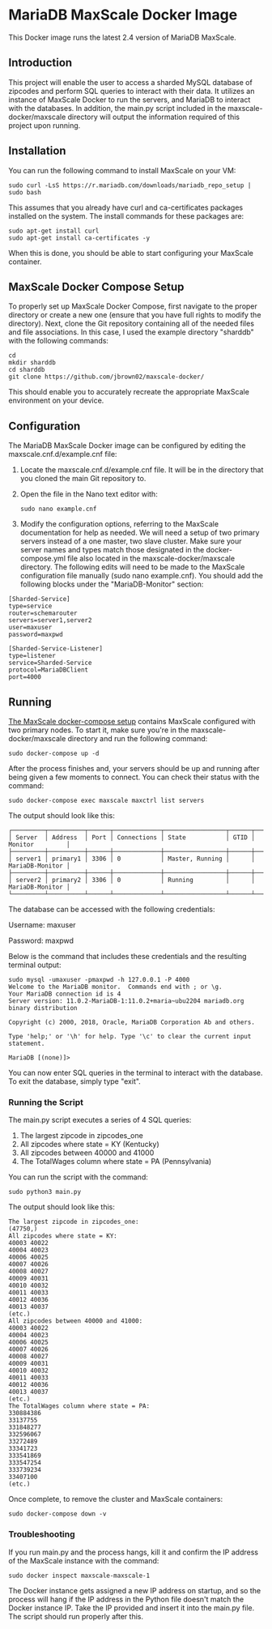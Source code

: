 # MariaDB MaxScale Docker Image

This Docker image runs the latest 2.4 version of MariaDB MaxScale.

## Introduction
This project will enable the user to access a sharded MySQL database of zipcodes and perform SQL queries to interact with their data. It utilizes an instance of MaxScale Docker to run the servers, and MariaDB to interact with the databases. In addition, the main.py script included in the maxscale-docker/maxscale directory will output the information required of this project upon running.

## Installation
You can run the following command to install MaxScale on your VM:

```
sudo curl -LsS https://r.mariadb.com/downloads/mariadb_repo_setup | sudo bash
```

This assumes that you already have curl and ca-certificates packages installed on the system. The install commands for these packages are:

```
sudo apt-get install curl
sudo apt-get install ca-certificates -y
```

When this is done, you should be able to start configuring your MaxScale container.

## MaxScale Docker Compose Setup
To properly set up MaxScale Docker Compose, first navigate to the proper directory or create a new one (ensure that you have full rights to modify the directory). Next, clone the Git repository containing all of the needed files and file associations. In this case, I used the example directory "sharddb" with the following commands:

```
cd
mkdir sharddb
cd sharddb
git clone https://github.com/jbrown02/maxscale-docker/
```

This should enable you to accurately recreate the appropriate MaxScale environment on your device.

## Configuration
The MariaDB MaxScale Docker image can be configured by editing the maxscale.cnf.d/example.cnf file:

1. Locate the maxscale.cnf.d/example.cnf file. It will be in the directory that you cloned the main Git repository to.
2. Open the file in the Nano text editor with:
   
   ```
   sudo nano example.cnf
   ```
   
3. Modify the configuration options, referring to the MaxScale documentation for help as needed. We will need a setup of two primary servers instead of a one master, two slave cluster. Make sure your server names and types match those designated in the docker-compose.yml file also located in the maxscale-docker/maxscale directory. The following edits will need to be made to the MaxScale configuration file manually (sudo nano example.cnf). You should add the following blocks under the "MariaDB-Monitor" section:

```
[Sharded-Service]
type=service
router=schemarouter
servers=server1,server2
user=maxuser
password=maxpwd

[Sharded-Service-Listener]
type=listener
service=Sharded-Service
protocol=MariaDBClient
port=4000
```

## Running
[The MaxScale docker-compose setup](./maxscale/docker-compose.yml) contains MaxScale configured with two primary nodes. To start it, make sure you're in the maxscale-docker/maxscale directory and run the following command:

```
sudo docker-compose up -d
```

After the process finishes and, your servers should be up and running after being given a few moments to connect. You can check their status with the command:

```
sudo docker-compose exec maxscale maxctrl list servers
```

The output should look like this:

```
┌─────────┬──────────┬──────┬─────────────┬─────────────────┬──────┬─────────────────┐                                                                    
│ Server  │ Address  │ Port │ Connections │ State           │ GTID │ Monitor         │                                                                    
├─────────┼──────────┼──────┼─────────────┼─────────────────┼──────┼─────────────────┤                                                                    
│ server1 │ primary1 │ 3306 │ 0           │ Master, Running │      │ MariaDB-Monitor │
├─────────┼──────────┼──────┼─────────────┼─────────────────┼──────┼─────────────────┤                                                                    
│ server2 │ primary2 │ 3306 │ 0           │ Running         │      │ MariaDB-Monitor │
└─────────┴──────────┴──────┴─────────────┴─────────────────┴──────┴─────────────────┘  
```

The database can be accessed with the following credentials:

Username: maxuser

Password: maxpwd

Below is the command that includes these credentials and the resulting terminal output:

```
sudo mysql -umaxuser -pmaxpwd -h 127.0.0.1 -P 4000
Welcome to the MariaDB monitor.  Commands end with ; or \g.
Your MariaDB connection id is 4
Server version: 11.0.2-MariaDB-1:11.0.2+maria~ubu2204 mariadb.org binary distribution

Copyright (c) 2000, 2018, Oracle, MariaDB Corporation Ab and others.

Type 'help;' or '\h' for help. Type '\c' to clear the current input statement.

MariaDB [(none)]>
```

You can now enter SQL queries in the terminal to interact with the database. To exit the database, simply type "exit".

### Running the Script
The main.py script executes a series of 4 SQL queries:

1. The largest zipcode in zipcodes_one
2. All zipcodes where state = KY (Kentucky)
3. All zipcodes between 40000 and 41000 
4. The TotalWages column where state = PA (Pennsylvania)

You can run the script with the command:

```
sudo python3 main.py
```

The output should look like this:

```
The largest zipcode in zipcodes_one:
(47750,)
All zipcodes where state = KY:
40003 40022
40004 40023
40006 40025
40007 40026
40008 40027
40009 40031
40010 40032
40011 40033
40012 40036
40013 40037
(etc.)
All zipcodes between 40000 and 41000:
40003 40022
40004 40023
40006 40025
40007 40026
40008 40027
40009 40031
40010 40032
40011 40033
40012 40036
40013 40037
(etc.)
The TotalWages column where state = PA:
330884386 
33137755 
331848277 
332596067 
33272489 
33341723 
333541869 
333547254 
333739234 
33407100 
(etc.)
```

Once complete, to remove the cluster and MaxScale containers:

```
sudo docker-compose down -v
```

### Troubleshooting
If you run main.py and the process hangs, kill it and confirm the IP address of the MaxScale instance with the command:

```
sudo docker inspect maxscale-maxscale-1
```

The Docker instance gets assigned a new IP address on startup, and so the process will hang if the IP address in the Python file doesn't match the Docker instance IP. Take the IP provided and insert it into the main.py file. The script should run properly after this.
